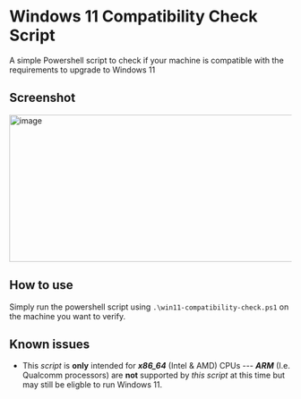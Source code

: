 # Windows 11 Compatibility Check Script
A simple Powershell script to check if your machine is compatible with the requirements to upgrade to Windows 11

## Screenshot
<img width="668" height="263" alt="image" src="https://github.com/user-attachments/assets/74dd2550-ac19-4f27-a7e5-1e82444667dd" />

## How to use
Simply run the powershell script using ```.\win11-compatibility-check.ps1``` on the machine you want to verify.

## Known issues
- This *script* is **only** intended for ***x86_64*** (Intel & AMD) CPUs --- ***ARM*** (I.e. Qualcomm processors) are **not** supported by *this script* at this time but may still be eligble to run Windows 11.
